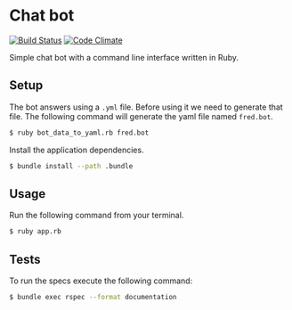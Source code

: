 # Chat bot

[![Build Status](https://travis-ci.org/MontealegreLuis/chat-bot.svg?branch=master)](https://travis-ci.org/MontealegreLuis/chat-bot)
[![Code Climate](https://codeclimate.com/github/MontealegreLuis/chat-bot/badges/gpa.svg)](https://codeclimate.com/github/MontealegreLuis/chat-bot)

Simple chat bot with a command line interface written in Ruby.

## Setup

The bot answers using a `.yml` file. Before using it we need to generate that file.
The following command will generate the yaml file named `fred.bot`.

```bash
$ ruby bot_data_to_yaml.rb fred.bot
```

Install the application dependencies.

```bash
$ bundle install --path .bundle
```

## Usage

Run the following command from your terminal.

```bash
$ ruby app.rb
```

## Tests

To run the specs execute the following command:

```bash
$ bundle exec rspec --format documentation
```

